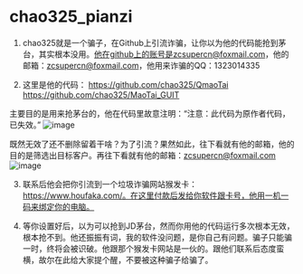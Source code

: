 # chao325_pianzi
1. chao325就是一个骗子，在Github上引流诈骗，让你以为他的代码能抢到茅台，其实根本没用。他在github上的账号是zcsupercn@foxmail.com，他的邮箱：zcsupercn@foxmail.com，他用来诈骗的QQ：1323014335

2. 这里是他的代码：
https://github.com/chao325/QmaoTai
https://github.com/chao325/MaoTai_GUIT

主要目的是用来抢茅台的，他在代码里故意注明：“注意：此代码为原作者代码，已失效。”
![image](https://github.com/thodison/chao325_pianzi/assets/6095282/8d2850e0-bfe7-49f6-a5d9-3efefd404240)

既然无效了还不删除留着干啥？为了引流？果然如此，往下看就有他的邮箱，他的目的是筛选出目标客户。再往下看就有他的邮箱：zcsupercn@foxmail.com
![image](https://github.com/thodison/chao325_pianzi/assets/6095282/2e1c07c2-d440-45bf-bc40-498cef7f10aa)


3. 联系后他会把你引流到一个垃圾诈骗网站猴发卡：https://www.houfaka.com/。在这里付款后发给你软件跟卡号，他用一机一码来绑定你的电脑。

4. 等你设置好后，以为可以抢到JD茅台，然而你用他的代码运行多次根本无效，根本抢不到。他还振振有词，我的软件没问题，是你自己有问题。骗子只能骗一时，终将会被识破。他跟那个猴发卡网站是一伙的。跟他们联系后态度蛮横，故尔在此给大家提个醒，不要被这种骗子给骗了。

